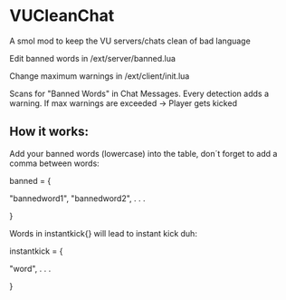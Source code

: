 # VUCleanChat
A smol mod to keep the VU servers/chats clean of bad language

Edit banned words in /ext/server/banned.lua

Change maximum warnings in /ext/client/init.lua

Scans for "Banned Words" in Chat Messages. Every detection adds a warning. If max warnings are exceeded -> Player gets kicked


## How it works:

Add your banned words (lowercase) into the table, don´t forget to add a comma between words:

banned = {

"bannedword1",
"bannedword2",
.
.
.

}

Words in instantkick{} will lead to instant kick duh:

instantkick = {

"word",
.
.
.

}



